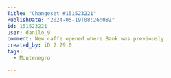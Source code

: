 ```yaml
---
Title: "Changeset #151523221"
PublishDate: "2024-05-19T08:26:08Z"
id: 151523221
user: danilo_9
comment: New caffe opened where Bank was previously
created_by: iD 2.29.0
tags:
  - Montenegro

---
```

